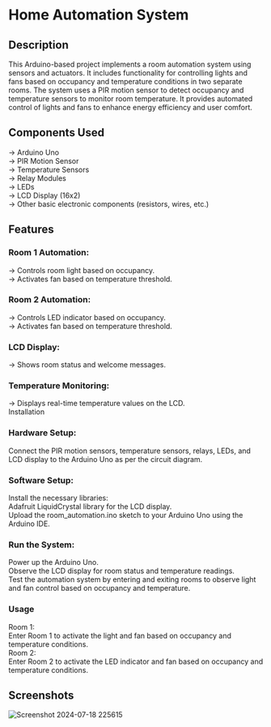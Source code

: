 # Home Automation System

## Description
This Arduino-based project implements a room automation system using sensors and actuators. It includes functionality for controlling lights and fans based on occupancy and temperature conditions in two separate rooms. The system uses a PIR motion sensor to detect occupancy and temperature sensors to monitor room temperature. It provides automated control of lights and fans to enhance energy efficiency and user comfort.

## Components Used
-> Arduino Uno <br>
-> PIR Motion Sensor <br>
-> Temperature Sensors <br>
-> Relay Modules <br>
-> LEDs <br>
-> LCD Display (16x2) <br>
-> Other basic electronic components (resistors, wires, etc.) <br>

## Features
### Room 1 Automation:<br>

-> Controls room light based on occupancy. <br>
-> Activates fan based on temperature threshold. <br>
### Room 2 Automation: <br>

-> Controls LED indicator based on occupancy. <br>
-> Activates fan based on temperature threshold. <br>
### LCD Display: <br>

-> Shows room status and welcome messages. <br>
### Temperature Monitoring: <br>

-> Displays real-time temperature values on the LCD. <br>
Installation <br>
### Hardware Setup: <br>

Connect the PIR motion sensors, temperature sensors, relays, LEDs, and LCD display to the Arduino Uno as per the circuit diagram. <br>
### Software Setup: <br>

Install the necessary libraries: <br>
Adafruit LiquidCrystal library for the LCD display. <br>
Upload the room_automation.ino sketch to your Arduino Uno using the Arduino IDE. <br>
### Run the System: <br>

Power up the Arduino Uno. <br>
Observe the LCD display for room status and temperature readings. <br>
Test the automation system by entering and exiting rooms to observe light and fan control based on occupancy and temperature. <br>

### Usage <br>
Room 1: <br>
Enter Room 1 to activate the light and fan based on occupancy and temperature conditions. <br>
Room 2: <br>
Enter Room 2 to activate the LED indicator and fan based on occupancy and temperature conditions. <br>
## Screenshots
![Screenshot 2024-07-18 225615](https://github.com/user-attachments/assets/8138ad40-c6a0-4bbe-bb31-538c8f9c288b)
